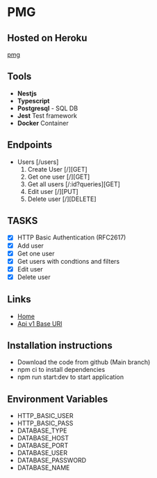 # PMG
## Hosted on Heroku 
[pmg](https://pmg-staging.herokuapp.com/api/v1)

## Tools
- **Nestjs**
- **Typescript**
- **Postgresql** - SQL DB
- **Jest** Test framework
- **Docker** Container
## Endpoints
- Users [/users]
  1. Create User [/][GET]
  2. Get one user [/][GET]
  3. Get all users [/:id?queries][GET]
  4. Edit user [/][PUT]
  5. Delete user [/][DELETE]
## TASKS
- [x] HTTP Basic Authentication (RFC2617)
- [x] Add user
- [x] Get one user
- [x] Get users with condtions and filters
- [x] Edit user
- [x] Delete user
## Links
- [Home](https://pmg-staging.herokuapp.com/api/v1)
- [Api v1 Base URl](https://pmg-staging.herokuapp.com/api/v1)

## Installation instructions
- Download the code from github (Main branch)
- npm ci to install dependencies
- npm run start:dev to  start application

## Environment Variables
- HTTP_BASIC_USER
- HTTP_BASIC_PASS
- DATABASE_TYPE
- DATABASE_HOST
- DATABASE_PORT
- DATABASE_USER
- DATABASE_PASSWORD
- DATABASE_NAME